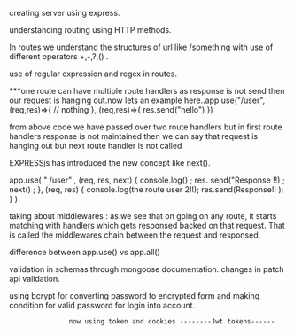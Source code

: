 creating server using express.

understanding routing using HTTP methods.

In routes we understand the structures of url like /something with use of different operators +,-,?,() .

use of regular expression and regex in routes.

***one route can have multiple route handlers
as response is not send then our request is hanging out.now lets an example here..app.use("/user",(req,res)=>{
    // nothing
}, (req,res)=>{
    res.send("hello")
})

from above code we have passed over two route handlers but in first route handlers response is not maintained then we can say that request is hanging out but next route handler is not called

EXPRESSjs  has introduced the new concept like next().

app.use(
" /user" ,
(req, res, next) {
console.log() ;
res. send("Response !!) ;
next() ;
},
(req, res) {
console.log(the route user 2!!);
res.send(Response!! );
}
)

taking about middlewares : as we see that on going on any  route, it starts matching with handlers which gets responsed backed on that request. That is called the middlewares chain between the request and responsed. 

difference between app.use() vs app.all()


validation in schemas through mongoose documentation.
changes in patch api validation.

using bcrypt for converting password to encrypted form and making condition
for valid password for login into account.

                   now using token and cookies --------Jwt tokens------

